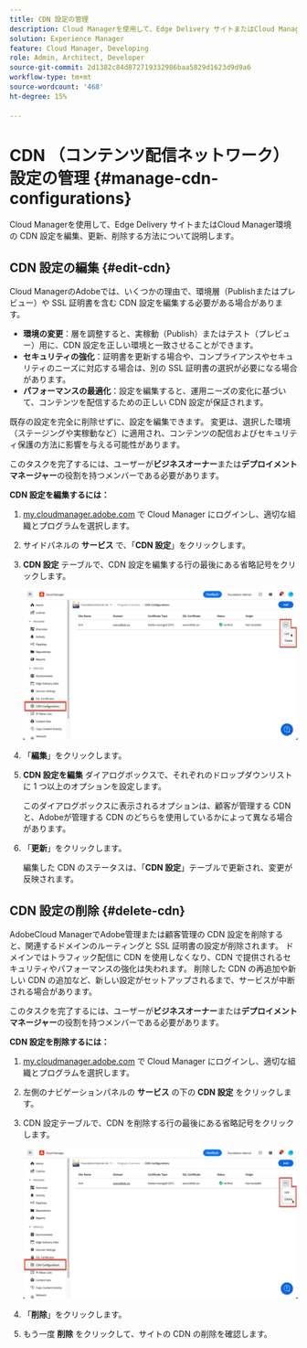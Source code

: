 ```yaml
---
title: CDN 設定の管理
description: Cloud Managerを使用して、Edge Delivery サイトまたはCloud Manager環境の CDN 設定を編集、更新、削除する方法について説明します。
solution: Experience Manager
feature: Cloud Manager, Developing
role: Admin, Architect, Developer
source-git-commit: 2d1382c84d872719332986baa5829d1623d9d9a6
workflow-type: tm+mt
source-wordcount: '468'
ht-degree: 15%

---
```



# CDN （コンテンツ配信ネットワーク）設定の管理 {#manage-cdn-configurations}

Cloud Managerを使用して、Edge Delivery サイトまたはCloud Manager環境の CDN 設定を編集、更新、削除する方法について説明します。

## CDN 設定の編集 {#edit-cdn}

Cloud ManagerのAdobeでは、いくつかの理由で、環境層（Publishまたはプレビュー）や SSL 証明書を含む CDN 設定を編集する必要がある場合があります。

* **環境の変更**：層を調整すると、実稼動（Publish）またはテスト（プレビュー）用に、CDN 設定を正しい環境と一致させることができます。
* **セキュリティの強化**：証明書を更新する場合や、コンプライアンスやセキュリティのニーズに対応する場合は、別の SSL 証明書の選択が必要になる場合があります。
* **パフォーマンスの最適化**：設定を編集すると、運用ニーズの変化に基づいて、コンテンツを配信するための正しい CDN 設定が保証されます。

既存の設定を完全に削除せずに、設定を編集できます。 変更は、選択した環境（ステージングや実稼動など）に適用され、コンテンツの配信およびセキュリティ保護の方法に影響を与える可能性があります。

このタスクを完了するには、ユーザーが&#x200B;**ビジネスオーナー**&#x200B;または&#x200B;**デプロイメントマネージャー**&#x200B;の役割を持つメンバーである必要があります。

**CDN 設定を編集するには：**

1. [my.cloudmanager.adobe.com](https://my.cloudmanager.adobe.com/) で Cloud Manager にログインし、適切な組織とプログラムを選択します。
1. サイドパネルの **サービス** で、「**CDN 設定**」をクリックします。
1. **CDN 設定** テーブルで、CDN 設定を編集する行の最後にある省略記号をクリックします。

   ![CDN 設定の編集 ](/help/implementing/cloud-manager/assets/cdn-config-edit.png)

1. 「**編集**」をクリックします。
1. **CDN 設定を編集** ダイアログボックスで、それぞれのドロップダウンリストに 1 つ以上のオプションを設定します。

   このダイアログボックスに表示されるオプションは、顧客が管理する CDN と、Adobeが管理する CDN のどちらを使用しているかによって異なる場合があります。

1. 「**更新**」をクリックします。

   編集した CDN のステータスは、「**CDN 設定**」テーブルで更新され、変更が反映されます。

## CDN 設定の削除 {#delete-cdn}

AdobeCloud ManagerでAdobe管理または顧客管理の CDN 設定を削除すると、関連するドメインのルーティングと SSL 証明書の設定が削除されます。 ドメインではトラフィック配信に CDN を使用しなくなり、CDN で提供されるセキュリティやパフォーマンスの強化は失われます。 削除した CDN の再追加や新しい CDN の追加など、新しい設定がセットアップされるまで、サービスが中断される場合があります。

このタスクを完了するには、ユーザーが&#x200B;**ビジネスオーナー**&#x200B;または&#x200B;**デプロイメントマネージャー**&#x200B;の役割を持つメンバーである必要があります。

**CDN 設定を削除するには：**

1. [my.cloudmanager.adobe.com](https://my.cloudmanager.adobe.com/) で Cloud Manager にログインし、適切な組織とプログラムを選択します。

1. 左側のナビゲーションパネルの **サービス** の下の **CDN 設定** をクリックします。

1. CDN 設定テーブルで、CDN を削除する行の最後にある省略記号をクリックします。

   ![CDN 設定の削除 ](/help/implementing/cloud-manager/assets/cdn-config-delete.png)

1. 「**削除**」をクリックします。
1. もう一度 **削除** をクリックして、サイトの CDN の削除を確認します。


